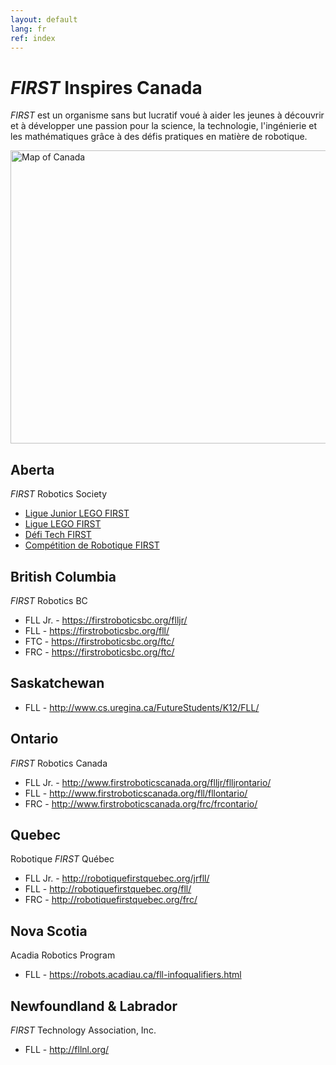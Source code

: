 ```yaml
---
layout: default
lang: fr
ref: index
---
```


# *FIRST* Inspires Canada

*FIRST* est un organisme sans but lucratif voué à aider les jeunes à découvrir et à développer une passion pour la science, la technologie, l'ingénierie et les mathématiques grâce à des défis pratiques en matière de robotique.

<p><map id="Map" name="Map"><area alt="Yukon" coords="78,104,11,188,90,237,90,226,80,213,75,198,78,175,79,157,77,140,85,125,87,119" href="#YT" shape="poly"> <area alt="British Columbia" coords="16,199,111,246,88,312,111,357,111,371,12,338" href="#BC" shape="poly"> <area alt="Alberta" coords="141,379,163,260,114,246,89,312,111,355,110,370" href="#AB" shape="poly"> <area alt="Saskatchewan" coords="201,386,207,265,166,259,142,378" href="#SK" shape="poly"> <area alt="Manitoba" coords="245,389,246,345,280,302,245,266,209,265,202,387" href="#MB" shape="poly"> <area alt="Ontario" coords="281,301,246,344,246,390,269,395,288,398,299,389,308,393,326,413,350,414,347,424,341,449,339,459,346,459,366,446,373,433,384,430,400,410,368,403,356,380,351,357,330,337,328,315,305,313" href="#ON" shape="poly"> <area alt="Quebec" coords="329,228,337,258,334,268,336,276,342,276,351,291,348,304,340,311,343,323,350,334,351,342,349,349,358,383,369,401,380,406,390,410,396,408,400,411,412,407,428,401,429,390,431,380,436,376,436,368,444,365,452,359,460,356,461,349,449,346,441,352,434,357,440,344,445,338,461,331,473,324,480,321,486,310,490,304,491,298,484,298,471,304,458,311,447,314,445,320,438,319,432,319,426,310,418,305,416,295,417,289,421,289,429,289,436,286,436,280,432,275,427,268,424,258,419,254,414,247,407,249,399,252,391,252,389,247,384,240,384,234,380,230,370,232,365,226,355,223,344,224,343,229" href="#QC" shape="poly"> <area alt="New Brunswick" coords="440,378,445,387,447,395,453,398,460,395,466,389,468,388,473,378,468,375,464,369,462,362,454,362,447,362,438,368,437,372" href="#NB" shape="poly"> <area alt="NB Title" coords="410,425,470,450" href="#NB" shape="rect"><area alt="Nova Scotia" coords="465,394,464,404,467,409,473,410,478,403,480,396,485,391,494,386,497,379,498,371,505,368,499,361,491,356,488,370,489,373,480,377,469,388" href="#NS" shape="poly"> <area alt="NS Title" coords="480,410,525,430" href="#NS" shape="rect"><area alt="Prince Edward Island" coords="467,366,469,374,474,375,481,375,485,370,483,366,474,367" href="#PE" shape="poly"><area alt="PEI Title" coords="520,350,560,380" href="#PE" shape="rect"> <area alt="Newfoundland and Labrador" coords="419,243,419,252,425,259,430,272,434,276,438,284,432,291,418,292,417,304,423,308,429,313,433,318,441,318,446,314,454,311,458,310,469,304,484,297,487,296,493,300,494,309,494,321,494,333,495,342,500,348,508,346,516,339,521,342,530,340,533,338,544,335,544,323,533,315,522,310,516,312,509,313,504,308,504,299,502,292,498,292,496,284,492,278,477,271,463,269,456,268,446,265,441,258" href="#NF" shape="poly"><area alt="NL Title" coords="450, 225, 550, 255" href="#NF" shape="rect"> <area alt="Northwest Territories" coords="204,58,185,58,171,65,167,72,172,81,169,85,162,82,153,89,146,96,141,103,137,109,128,114,122,118,109,119,98,120,90,120,81,129,77,142,82,146,80,151,80,160,76,169,78,176,79,187,76,198,77,207,82,213,86,222,89,228,90,235,97,240,105,243,122,247,135,250,145,253,155,256,164,260,176,261,184,263,200,265,204,264,207,263,210,235,212,218,204,216,193,213,181,209,175,202,171,199,165,198,158,191,155,180,146,169,142,162,142,155,147,149,159,132,164,137,173,141,177,142,178,146,179,149,186,149,189,140,190,128,187,118,178,118,176,108,186,102,196,99,198,91,194,82,191,76,196,69,203,71,208,64" href="#NT" shape="poly"> <area alt="Nunavut" coords="280,4,271,9,257,17,252,26,246,35,243,47,240,59,233,55,220,50,221,61,224,65,209,70,201,79,200,87,201,97,198,111,194,122,192,138,188,148,187,152,175,146,163,143,160,149,165,155,169,158,170,168,160,152,152,147,146,151,142,161,148,173,154,180,158,188,164,196,169,199,175,200,181,209,187,211,193,214,200,214,207,220,212,220,210,229,210,245,208,259,208,265,213,266,216,266,227,267,238,267,241,269,245,269,249,260,251,250,259,240,263,235,267,229,269,224,276,221,281,218,282,228,289,229,293,233,301,228,308,227,315,227,320,223,316,215,310,215,305,209,299,204,294,198,288,196,297,192,302,190,306,184,304,178,301,168,299,163,294,159,298,157,308,154,315,157,318,163,320,167,327,162,328,169,335,173,336,180,334,186,337,192,330,194,323,200,323,208,333,214,337,213,342,206,348,206,349,209,352,213,366,219,377,222,385,221,396,219,392,213,385,209,398,210,398,201,393,193,384,189,377,183,369,176,387,178,387,181,390,171,391,164,390,158,375,158,365,151,358,148,361,136,344,130,337,130,326,122,313,116,307,111,298,108,293,93,296,79,294,65,294,56,295,42,299,28,301,16,302,9,299,5" href="#NV" shape="poly"></map></p>

<img alt="Map of Canada" src="/firstinspires.ca/assets/images/CanadaMap-FR.jpg" usemap="#Map" width="570" height="469">

<a name="AB"></a>
## Aberta
*FIRST* Robotics Society  
* [Ligue Junior LEGO FIRST](http://frcwest.com/jr-fll-program/)
* [Ligue LEGO FIRST](http://frcwest.com/fll-program/)
* [Défi Tech FIRST](https://www.ftcalberta.ca/)
* [Compétition de Robotique FIRST](http://frcwest.com/frc-program/)

<a name="BC"></a>
## British Columbia
*FIRST* Robotics BC
* FLL Jr. - <https://firstroboticsbc.org/flljr/>
* FLL - <https://firstroboticsbc.org/fll/>
* FTC - <https://firstroboticsbc.org/ftc/>
* FRC - <https://firstroboticsbc.org/ftc/>

<a name="SK"></a>
## Saskatchewan 
* FLL - <http://www.cs.uregina.ca/FutureStudents/K12/FLL/>

<a name="ON"></a>
## Ontario
*FIRST* Robotics Canada
* FLL Jr. - <http://www.firstroboticscanada.org/flljr/flljrontario/>
* FLL - <http://www.firstroboticscanada.org/fll/fllontario/>
* FRC - <http://www.firstroboticscanada.org/frc/frcontario/>

<a name="QC"></a>
## Quebec
Robotique *FIRST* Québec
* FLL Jr. - <http://robotiquefirstquebec.org/jrfll/>
* FLL - <http://robotiquefirstquebec.org/fll/>
* FRC - <http://robotiquefirstquebec.org/frc/>

<a name="NS"></a>
## Nova Scotia
Acadia Robotics Program
* FLL - <https://robots.acadiau.ca/fll-infoqualifiers.html>

<a name="NF"></a>
## Newfoundland & Labrador
*FIRST* Technology Association, Inc.
* FLL - <http://fllnl.org/>
